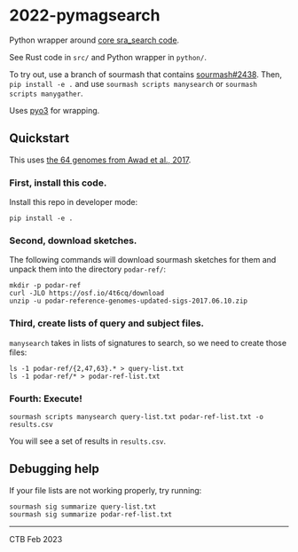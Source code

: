 # 2022-pymagsearch

Python wrapper around
[core sra_search code](https://github.com/sourmash-bio/sra_search).

See Rust code in `src/` and Python wrapper in `python/`.

To try out, use a branch of sourmash that contains [sourmash#2438](https://github.com/sourmash-bio/sourmash/pull/2438). Then, `pip install -e .` and
use `sourmash scripts manysearch` or `sourmash scripts manygather`.

Uses [pyo3](https://github.com/PyO3/pyo3) for wrapping.

## Quickstart

This uses [the 64 genomes from Awad et al., 2017](https://osf.io/vk4fa/).

### First, install this code.

Install this repo in developer mode:
```
pip install -e .
```

### Second, download sketches.

The following commands will download sourmash sketches for them and
unpack them into the directory `podar-ref/`:

```
mkdir -p podar-ref
curl -JLO https://osf.io/4t6cq/download
unzip -u podar-reference-genomes-updated-sigs-2017.06.10.zip
```

### Third, create lists of query and subject files.

`manysearch` takes in lists of signatures to search, so we need to
create those files:

```
ls -1 podar-ref/{2,47,63}.* > query-list.txt
ls -1 podar-ref/* > podar-ref-list.txt
```

### Fourth: Execute!

```
sourmash scripts manysearch query-list.txt podar-ref-list.txt -o results.csv
```

You will see a set of results in `results.csv`.

## Debugging help

If your file lists are not working properly, try running:
```
sourmash sig summarize query-list.txt
sourmash sig summarize podar-ref-list.txt
```


---

CTB Feb 2023
